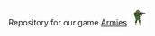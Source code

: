 Repository for our game [Armies](https://pewpewpew-gamedev.itch.io/armies)
![alt text](https://github.com/LorcanSmith/Armies/raw/main/Sprites/Units/Army/soldier/soldier_sprite.png "Armies Logo")